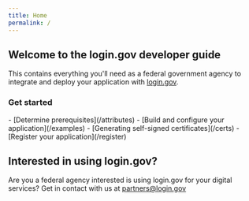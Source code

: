 ```yaml
---
title: Home
permalink: /
---
```


## Welcome to the login.gov developer guide

This contains everything you'll need as a federal government agency to integrate and deploy your application with [login.gov](https://login.gov).

### Get started

<div markdown="1" class="checklist">
- [Determine prerequisites](/attributes)
- [Build and configure your application](/examples)
- [Generating self-signed certificates](/certs)
- [Register your application](/register)
</div>


## Interested in using login.gov?

Are you a federal agency interested is using login.gov for your digital services? Get in contact with us at [partners@login.gov](mailto:partners@login.gov)
